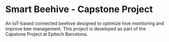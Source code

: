 # Smart Beehive - Capstone Project

An IoT-based connected beehive designed to optimize hive monitoring and improve bee management. This project is developed as part of the Capstone Project at Epitech Barcelona.
